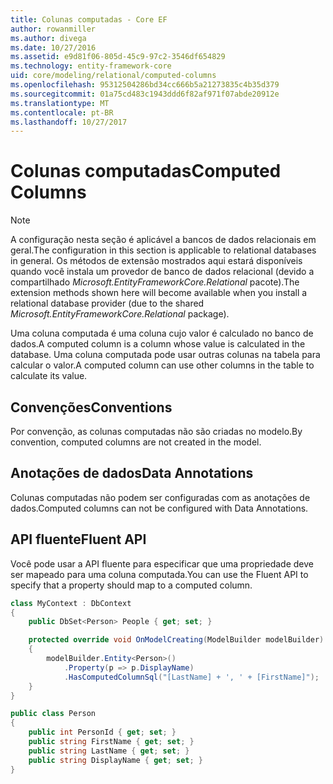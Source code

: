 ```yaml
---
title: Colunas computadas - Core EF
author: rowanmiller
ms.author: divega
ms.date: 10/27/2016
ms.assetid: e9d81f06-805d-45c9-97c2-3546df654829
ms.technology: entity-framework-core
uid: core/modeling/relational/computed-columns
ms.openlocfilehash: 95312504286bd34cc666b5a21273835c4b35d379
ms.sourcegitcommit: 01a75cd483c1943ddd6f82af971f07abde20912e
ms.translationtype: MT
ms.contentlocale: pt-BR
ms.lasthandoff: 10/27/2017
---
```

# <a name="computed-columns"></a><span data-ttu-id="c4762-102">Colunas computadas</span><span class="sxs-lookup"><span data-stu-id="c4762-102">Computed Columns</span></span>

> [!NOTE]  
> <span data-ttu-id="c4762-103">A configuração nesta seção é aplicável a bancos de dados relacionais em geral.</span><span class="sxs-lookup"><span data-stu-id="c4762-103">The configuration in this section is applicable to relational databases in general.</span></span> <span data-ttu-id="c4762-104">Os métodos de extensão mostrados aqui estará disponíveis quando você instala um provedor de banco de dados relacional (devido a compartilhado *Microsoft.EntityFrameworkCore.Relational* pacote).</span><span class="sxs-lookup"><span data-stu-id="c4762-104">The extension methods shown here will become available when you install a relational database provider (due to the shared *Microsoft.EntityFrameworkCore.Relational* package).</span></span>

<span data-ttu-id="c4762-105">Uma coluna computada é uma coluna cujo valor é calculado no banco de dados.</span><span class="sxs-lookup"><span data-stu-id="c4762-105">A computed column is a column whose value is calculated in the database.</span></span> <span data-ttu-id="c4762-106">Uma coluna computada pode usar outras colunas na tabela para calcular o valor.</span><span class="sxs-lookup"><span data-stu-id="c4762-106">A computed column can use other columns in the table to calculate its value.</span></span>

## <a name="conventions"></a><span data-ttu-id="c4762-107">Convenções</span><span class="sxs-lookup"><span data-stu-id="c4762-107">Conventions</span></span>

<span data-ttu-id="c4762-108">Por convenção, as colunas computadas não são criadas no modelo.</span><span class="sxs-lookup"><span data-stu-id="c4762-108">By convention, computed columns are not created in the model.</span></span>

## <a name="data-annotations"></a><span data-ttu-id="c4762-109">Anotações de dados</span><span class="sxs-lookup"><span data-stu-id="c4762-109">Data Annotations</span></span>

<span data-ttu-id="c4762-110">Colunas computadas não podem ser configuradas com as anotações de dados.</span><span class="sxs-lookup"><span data-stu-id="c4762-110">Computed columns can not be configured with Data Annotations.</span></span>

## <a name="fluent-api"></a><span data-ttu-id="c4762-111">API fluente</span><span class="sxs-lookup"><span data-stu-id="c4762-111">Fluent API</span></span>

<span data-ttu-id="c4762-112">Você pode usar a API fluente para especificar que uma propriedade deve ser mapeado para uma coluna computada.</span><span class="sxs-lookup"><span data-stu-id="c4762-112">You can use the Fluent API to specify that a property should map to a computed column.</span></span>

<!-- [!code-csharp[Main](samples/core/relational/Modeling/FluentAPI/Samples/Relational/ComputedColumn.cs?highlight=9)] -->
``` csharp
class MyContext : DbContext
{
    public DbSet<Person> People { get; set; }

    protected override void OnModelCreating(ModelBuilder modelBuilder)
    {
        modelBuilder.Entity<Person>()
            .Property(p => p.DisplayName)
            .HasComputedColumnSql("[LastName] + ', ' + [FirstName]");
    }
}

public class Person
{
    public int PersonId { get; set; }
    public string FirstName { get; set; }
    public string LastName { get; set; }
    public string DisplayName { get; set; }
}
```
